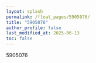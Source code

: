 ```yaml
---
layout: splash
permalink: /float_pages/5905076/
title: "5905076"
author_profile: false
last_modified_at: 2025-06-13
toc: false
---
```

 
5905076
